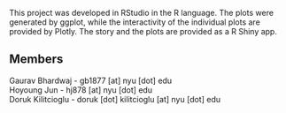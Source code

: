 This project was developed in RStudio in the R language. The plots were generated by ggplot, while the interactivity of the individual plots are provided by Plotly. The story and the plots are provided as a R Shiny app.

## Members

Gaurav Bhardwaj - gb1877 [at] nyu [dot] edu  
Hoyoung Jun - hj878 [at] nyu [dot] edu  
Doruk Kilitcioglu - doruk [dot] kilitcioglu [at] nyu [dot] edu
